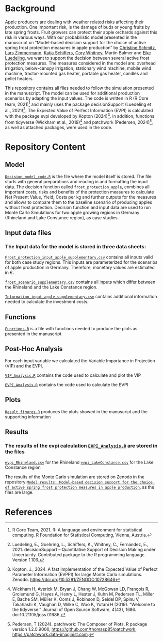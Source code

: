 # Background
Apple producers are dealing with weather related risks affecting their production. One important risk, is the damage of buds or young fruits by late spring frosts. Fruit growers can protect their apple orchards against this risk in various ways. With our probabilistic model presented in the manuscript on “Model-based decision support for the choice of active spring frost protection measures in apple production” by [Christine Schmitz](https://github.com/ChristineSchmitz), [Lars Zimmermann](https://github.com/Lars-Zimmermann), [Katja Schiffers](https://github.com/katjaschiffers), [Cory Whitney](https://github.com/CWWhitney), Martin Balmer and [Eike Luedeling](https://github.com/eikeluedeling), we want to support the decision between several active frost protection measures. The measures considered in the model are: overhead irrigation, below-canopy irrigation, stationary wind machine, mobile wind machine, tractor-mounted gas heater, portable gas heater, candles and pellet heaters. 

This repository contains all files needed to follow the simulation presented in the manuscript. The model can be used for additional production scenarios by adapting the input values. 
The code is written in R (R Core team, 2021)[^1] and mainly uses the package decisionSupport (Luedeling et al., 2021)[^2]. The Expected Value of Perfect Information (EVPI) is calculated with the package evpi developed by Kopton (2024)[^3]. In addition, functions from tidyverse (Wickham et al., 2019)[^4] and patchwork (Pedersen, 2024)[^5], as well as attached packages, were used in the code.

# Repository Content
## Model
[`Decision_model_code.R`](https://github.com/ChristineSchmitz/Supporting_Information_DA_Frost_Protection/blob/main/Decision_model_code.R) is the file where the model itself is stored. The file starts with general preparations and reading in and formatting the input data. The decision function called `frost_protection_apple`, combines all important costs, risks and benefits of the protection measures to calculate Net Present Value, Yield, Costs per kg and further outputs for the measures and allows to compare them to the baseline scenario of producing apples without frost protection. Decision function and input data are used to run Monte Carlo Simulations for two apple growing regions in Germany (Rhineland and Lake Constance region), as case studies. 

## Input data files
### The Input data for the model is stored in three data sheets:
[`Frost_protection_input_apple_supplementary.csv`](https://github.com/ChristineSchmitz/Supporting_Information_DA_Frost_Protection/blob/main/Frost_protection_input_apple_supplementary.csv) contains all inputs valid for both case study regions. This inputs are parameterized for the scenarios of apple production in Germany. Therefore, monetary values are estimated in €. 

[`frost_scenario_supplementary.csv`](https://github.com/ChristineSchmitz/Supporting_Information_DA_Frost_Protection/blob/main/frost_scenario_supplementary.csv) contains all inputs which differ between the Rhineland and the Lake Constance region. 

[`Information_input_apple_supplementary.csv`](https://github.com/ChristineSchmitz/Supporting_Information_DA_Frost_Protection/blob/main/Information_input_apple_supplementary.csv) contains additional information needed to calculate the investment costs. 

## Functions
[`Functions.R`](https://github.com/ChristineSchmitz/Supporting_Information_DA_Frost_Protection/blob/main/Functions.R) is a file with functions needed to produce the plots as presented in the manuscript. 
## Post-Hoc Analysis
For each input variable we calculated the Variable Importance in Projection (VIP) and the EVPI. 

[`VIP_Analysis.R`](https://github.com/ChristineSchmitz/Supporting_Information_DA_Frost_Protection/blob/main/VIP_Analysis.R) contains the code used to calculate and plot the VIP

[`EVPI_Analysis.R`](https://github.com/ChristineSchmitz/Supporting_Information_DA_Frost_Protection/blob/main/EVPI_Analysis.R) contains the code used to calculate the EVPI
## Plots
[`Result_figures.R`](https://github.com/ChristineSchmitz/Supporting_Information_DA_Frost_Protection/blob/main/Result_figures.R) produces the plots showed in the manuscript and the supporting information
## Results
### The results of the evpi calculation [`EVPI_Analysis.R`](https://github.com/ChristineSchmitz/Supporting_Information_DA_Frost_Protection/blob/main/EVPI_Analysis.R) are stored in the files

[`evpi_Rhineland.csv`](https://github.com/ChristineSchmitz/Supporting_Information_DA_Frost_Protection/blob/main/evpi_Rhineland.csv) for the Rhineland
[`evpi_LakeConstance.csv`](https://github.com/ChristineSchmitz/Supporting_Information_DA_Frost_Protection/blob/main/evpi_LakeConstance.csv) for the Lake Constance region

The results of the Monte Carlo simulation are stored on Zenodo in the repository [`Model results: Model-based decision support for the choice of active spring frost protection measures in apple production`](https://doi.org/10.5281/zenodo.11470867), as the files are large. 

# References
[^1]: R Core Team, 2021. R: A language and environment for statistical computing. R Foundation for Statistical Computing, Vienna, Austria.
[^2]: Luedeling, E., Goehring, L., Schiffers, K., Whitney, C., Fernandez, E., 2021. decisionSupport – Quantitative Support of Decision Making under Uncertainty. Contributed package to the R programming language. Version 1.106.
[^3]: Kopton, J., 2024. A fast implementation of the Expected Value of Perfect Parameter Information (EVPPI) for large Monte Carlo simulations. Zenodo. https://doi.org/10.5281/ZENODO.10728646
[^4]: Wickham H, Averick M, Bryan J, Chang W, McGowan LD, François R, Grolemund G, Hayes A, Henry L, Hester J, Kuhn M, Pedersen TL, Miller E, Bache SM, Müller K, Ooms J, Robinson D, Seidel DP, Spinu V, Takahashi K, Vaughan D, Wilke C, Woo K, Yutani H (2019). “Welcome to the tidyverse.” Journal of Open Source Software, 4(43), 1686. doi:10.21105/joss.01686.
[^5]: Pedersen, T (2024). patchwork: The Composer of Plots. R package version 1.2.0.9000, https://github.com/thomasp85/patchwork, https://patchwork.data-imaginist.com.
